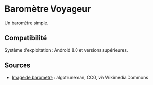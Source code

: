 # Baromètre Voyageur

Un baromètre simple.

## Compatibilité

Système d'exploitation : Android 8.0 et versions supérieures.

## Sources

* [Image de baromètre](https://commons.wikimedia.org/wiki/File:Barometer.svg) : algotruneman, CC0, via Wikimedia Commons
